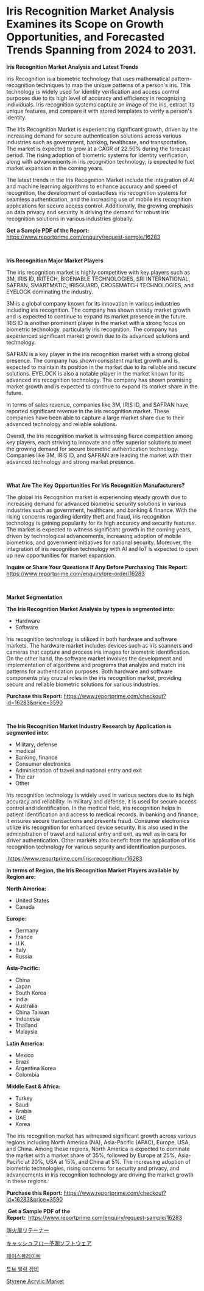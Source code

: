 <p><h1>Iris Recognition Market Analysis Examines its Scope on Growth Opportunities, and Forecasted Trends Spanning from 2024 to 2031.</h1></p><p><strong>Iris Recognition Market Analysis and Latest Trends</strong></p>
<p><p>Iris Recognition is a biometric technology that uses mathematical pattern-recognition techniques to map the unique patterns of a person's iris. This technology is widely used for identity verification and access control purposes due to its high level of accuracy and efficiency in recognizing individuals. Iris recognition systems capture an image of the iris, extract its unique features, and compare it with stored templates to verify a person's identity.</p><p>The Iris Recognition Market is experiencing significant growth, driven by the increasing demand for secure authentication solutions across various industries such as government, banking, healthcare, and transportation. The market is expected to grow at a CAGR of 22.50% during the forecast period. The rising adoption of biometric systems for identity verification, along with advancements in iris recognition technology, is expected to fuel market expansion in the coming years.</p><p>The latest trends in the Iris Recognition Market include the integration of AI and machine learning algorithms to enhance accuracy and speed of recognition, the development of contactless iris recognition systems for seamless authentication, and the increasing use of mobile iris recognition applications for secure access control. Additionally, the growing emphasis on data privacy and security is driving the demand for robust iris recognition solutions in various industries globally.</p></p>
<p><strong>Get a Sample PDF of the Report:&nbsp;</strong> <a href="https://www.reportprime.com/enquiry/request-sample/16283">https://www.reportprime.com/enquiry/request-sample/16283</a></p>
<p>&nbsp;</p>
<p><strong>Iris Recognition Major Market Players</strong></p>
<p><p>The iris recognition market is highly competitive with key players such as 3M, IRIS ID, IRITECH, BIOENABLE TECHNOLOGIES, SRI INTERNATIONAL, SAFRAN, SMARTMATIC, IRISGUARD, CROSSMATCH TECHNOLOGIES, and EYELOCK dominating the industry. </p><p>3M is a global company known for its innovation in various industries including iris recognition. The company has shown steady market growth and is expected to continue to expand its market presence in the future. IRIS ID is another prominent player in the market with a strong focus on biometric technology, particularly iris recognition. The company has experienced significant market growth due to its advanced solutions and technology.</p><p>SAFRAN is a key player in the iris recognition market with a strong global presence. The company has shown consistent market growth and is expected to maintain its position in the market due to its reliable and secure solutions. EYELOCK is also a notable player in the market known for its advanced iris recognition technology. The company has shown promising market growth and is expected to continue to expand its market share in the future.</p><p>In terms of sales revenue, companies like 3M, IRIS ID, and SAFRAN have reported significant revenue in the iris recognition market. These companies have been able to capture a large market share due to their advanced technology and reliable solutions.</p><p>Overall, the iris recognition market is witnessing fierce competition among key players, each striving to innovate and offer superior solutions to meet the growing demand for secure biometric authentication technology. Companies like 3M, IRIS ID, and SAFRAN are leading the market with their advanced technology and strong market presence.</p></p>
<p>&nbsp;</p>
<p><strong>What Are The Key Opportunities For Iris Recognition Manufacturers?</strong></p>
<p><p>The global Iris Recognition market is experiencing steady growth due to increasing demand for advanced biometric security solutions in various industries such as government, healthcare, and banking & finance. With the rising concerns regarding identity theft and fraud, iris recognition technology is gaining popularity for its high accuracy and security features. The market is expected to witness significant growth in the coming years, driven by technological advancements, increasing adoption of mobile biometrics, and government initiatives for national security. Moreover, the integration of iris recognition technology with AI and IoT is expected to open up new opportunities for market expansion.</p></p>
<p><strong>Inquire or Share Your Questions If Any Before Purchasing This Report:</strong> <a href="https://www.reportprime.com/enquiry/pre-order/16283">https://www.reportprime.com/enquiry/pre-order/16283</a></p>
<p>&nbsp;</p>
<p><strong>Market Segmentation</strong></p>
<p><strong>The Iris Recognition Market Analysis by types is segmented into:</strong></p>
<p><ul><li>Hardware</li><li>Software</li></ul></p>
<p><p>Iris recognition technology is utilized in both hardware and software markets. The hardware market includes devices such as iris scanners and cameras that capture and process iris images for biometric identification. On the other hand, the software market involves the development and implementation of algorithms and programs that analyze and match iris patterns for authentication purposes. Both hardware and software components play crucial roles in the iris recognition market, providing secure and reliable biometric solutions for various industries.</p></p>
<p><strong>Purchase this Report:&nbsp;</strong><a href="https://www.reportprime.com/checkout?id=16283&price=3590">https://www.reportprime.com/checkout?id=16283&price=3590</a></p>
<p>&nbsp;</p>
<p><strong>The Iris Recognition Market Industry Research by Application is segmented into:</strong></p>
<p><ul><li>Military, defense</li><li>medical</li><li>Banking, finance</li><li>Consumer electronics</li><li>Administration of travel and national entry and exit</li><li>The car</li><li>Other</li></ul></p>
<p><p>Iris recognition technology is widely used in various sectors due to its high accuracy and reliability. In military and defense, it is used for secure access control and identification. In the medical field, iris recognition helps in patient identification and access to medical records. In banking and finance, it ensures secure transactions and prevents fraud. Consumer electronics utilize iris recognition for enhanced device security. It is also used in the administration of travel and national entry and exit, as well as in cars for driver authentication. Other markets also benefit from the application of iris recognition technology for various security and identification purposes.</p></p>
<p><a href="https://www.reportprime.com/iris-recognition-r16283">&nbsp;https://www.reportprime.com/iris-recognition-r16283</a></p>
<p><strong>In terms of Region, the Iris Recognition Market Players available by Region are:</strong></p>
<p>
    <p> <strong> North America: </strong>
        <ul>
            <li>United States</li>
            <li>Canada</li>
        </ul>
        </p> 
    <p> <strong> Europe: </strong>
        <ul>
            <li>Germany</li>
            <li>France</li>
            <li>U.K.</li>
            <li>Italy</li>
            <li>Russia</li>
        </ul>
        </p> 
    <p> <strong> Asia-Pacific: </strong>
        <ul>
            <li>China</li>
            <li>Japan</li>
            <li>South Korea</li>
            <li>India</li>
            <li>Australia</li>
            <li>China Taiwan</li>
            <li>Indonesia</li>
            <li>Thailand</li>
            <li>Malaysia</li>
        </ul>
        </p> 
    <p> <strong> Latin America: </strong>
        <ul>
            <li>Mexico</li>
            <li>Brazil</li>
            <li>Argentina Korea</li>
            <li>Colombia</li>
        </ul>
        </p> 
    <p> <strong> Middle East & Africa: </strong>
        <ul>
            <li>Turkey</li>
            <li>Saudi</li>
            <li>Arabia</li>
            <li>UAE</li>
            <li>Korea</li>
        </ul>
    </p>
    </p>
<p><p>The iris recognition market has witnessed significant growth across various regions including North America (NA), Asia-Pacific (APAC), Europe, USA, and China. Among these regions, North America is expected to dominate the market with a market share of 35%, followed by Europe at 25%, Asia-Pacific at 20%, USA at 15%, and China at 5%. The increasing adoption of biometric technologies, rising concerns for security and privacy, and advancements in iris recognition technology are driving the market growth in these regions.</p></p>
<p><strong>Purchase this Report: </strong><a href="https://www.reportprime.com/checkout?id=16283&price=3590">https://www.reportprime.com/checkout?id=16283&price=3590</a></p>
<p>&nbsp;<strong>Get a Sample PDF of the Report:&nbsp;&nbsp;</strong><a href="https://www.reportprime.com/enquiry/request-sample/16283">https://www.reportprime.com/enquiry/request-sample/16283</a></p>
<p><strong></strong></p>
<p><p><a href="https://github.com/bevdtkn4419963/Market-Research-Report-List-1/blob/main/596825126235.md">防火扉リテーナー</a></p><p><a href="https://github.com/MosesSpinka1914/Market-Research-Report-List-1/blob/main/339810026236.md">キャッシュフロー予測ソフトウェア</a></p><p><a href="https://github.com/vseigx30c9a1j/Market-Research-Report-List-1/blob/main/602952824373.md">페이스플레이트</a></p><p><a href="https://github.com/WilburKihn5676/Market-Research-Report-List-1/blob/main/859342124374.md">튜브 필링 장비</a></p><p><a href="https://issuu.com/reportprime-2/docs/styrene-acrylic-market-size-2030.pptx">Styrene Acrylic Market</a></p></p>